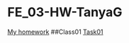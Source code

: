 # FE_03-HW-TanyaG
[My homework](https://github.com/gortatushka/FE_03-HW-TanyaG.git)
##Class01
[Task01](class01/Task01/)

